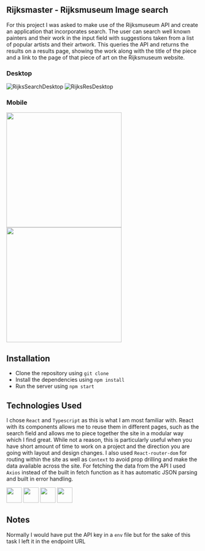 ## Rijksmaster - Rijksmuseum Image search

For this project I was asked to make use of the Rijksmuseum API and create an application that incorporates search. The user can search well known painters and their work in the input field with suggestions taken from a list of popular artists and their artwork. This queries the API and returns the results on a results page, showing the work along with the title of the piece and a link to the page of that piece of art on the Rijksmuseum website.

### Desktop
![RijksSearchDesktop](https://github.com/EoghainOB/RijksMaster_Angular/assets/110406695/3c78c34c-375d-44e0-baa1-c4651db76bcb)
![RijksResDesktop](https://github.com/EoghainOB/RijksMaster_Angular/assets/110406695/0f90c186-84d5-4159-8102-02e660615358)

### Mobile
<img width="300" src="https://github.com/EoghainOB/RijksMaster_Angular/assets/110406695/a525f62d-0e4a-4a75-a8b1-2a90802e05ab">
<img width="300" src="https://github.com/EoghainOB/RijksMaster_Angular/assets/110406695/b53f7801-841c-4ba4-9498-b02de3e50c7c">


## Installation
- Clone the repository using `git clone`
- Install the dependencies using `npm install`
- Run the server using `npm start`

## Technologies Used
I chose `React` and `Typescript` as this is what I am most familiar with. React with its components allows me to reuse them in different pages, such as the search field and allows me to piece together the site in a modular way which I find great. While not a reason, this is particularly useful when you have short amount of time to work on a project and the direction you are going with layout and design changes. I also used `React-router-dom` for routing within the site as well as `Context` to avoid prop drilling and make the data available across the site. For fetching the data from the API I used `Axios` instead of the built in fetch function as it has automatic JSON parsing and built in error handling.

<div>
    <img height=40 src="https://cdn.jsdelivr.net/gh/devicons/devicon/icons/javascript/javascript-original.svg"/>
    <img height=40 src="https://cdn.jsdelivr.net/gh/devicons/devicon/icons/typescript/typescript-original.svg"/>
    <img height=40 src="https://cdn.jsdelivr.net/gh/devicons/devicon/icons/nodejs/nodejs-original.svg" />
    <img height=40 src="https://cdn.jsdelivr.net/gh/devicons/devicon/icons/react/react-original.svg" />
</div>

## Notes
Normally I would have put the API key in a `env` file but for the sake of this task I left it in the endpoint URL
